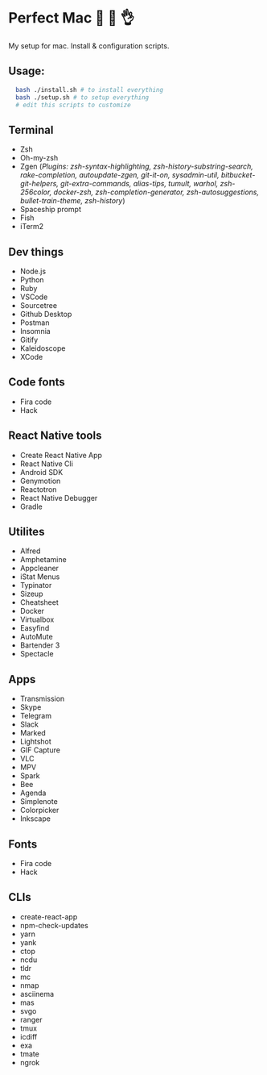 # Perfect Mac :green_apple: :fork_and_knife: :ok_hand:

My setup for mac. Install & configuration scripts.

## Usage:

```bash
  bash ./install.sh # to install everything
  bash ./setup.sh # to setup everything
  # edit this scripts to customize
```

## Terminal
- Zsh
- Oh-my-zsh
- Zgen
  (*Plugins: zsh-syntax-highlighting, zsh-history-substring-search, rake-completion, autoupdate-zgen, git-it-on, sysadmin-util, bitbucket-git-helpers, git-extra-commands, alias-tips, tumult, warhol, zsh-256color, docker-zsh, zsh-completion-generator, zsh-autosuggestions, bullet-train-theme, zsh-history*)
- Spaceship prompt
- Fish
- iTerm2

## Dev things
- Node.js
- Python
- Ruby
- VSCode
- Sourcetree
- Github Desktop
- Postman
- Insomnia
- Gitify
- Kaleidoscope
- XCode

## Code fonts
- Fira code
- Hack

## React Native tools
- Create React Native App
- React Native Cli
- Android SDK
- Genymotion
- Reactotron
- React Native Debugger
- Gradle

## Utilites
- Alfred
- Amphetamine
- Appcleaner
- iStat Menus
- Typinator
- Sizeup
- Cheatsheet
- Docker
- Virtualbox
- Easyfind
- AutoMute
- Bartender 3
- Spectacle

## Apps
- Transmission
- Skype
- Telegram
- Slack
- Marked
- Lightshot
- GIF Capture
- VLC
- MPV
- Spark
- Bee
- Agenda
- Simplenote
- Colorpicker
- Inkscape

## Fonts
- Fira code
- Hack


## CLIs
- create-react-app
- npm-check-updates
- yarn
- yank
- ctop
- ncdu
- tldr
- mc
- nmap
- asciinema
- mas
- svgo
- ranger
- tmux
- icdiff
- exa
- tmate
- ngrok
